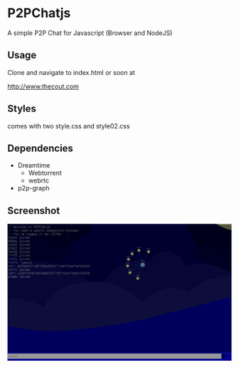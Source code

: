 # P2PChatjs

A simple P2P Chat for Javascript (Browser and NodeJS)

## Usage

Clone and navigate to index.html or soon at 

http://www.thecout.com

## Styles

comes with two style.css and style02.css

## Dependencies

- Dreamtime
    - Webtorrent
    - webrtc
- p2p-graph

## Screenshot

![Screenshot](assets/screenie.png "Screenshot")
